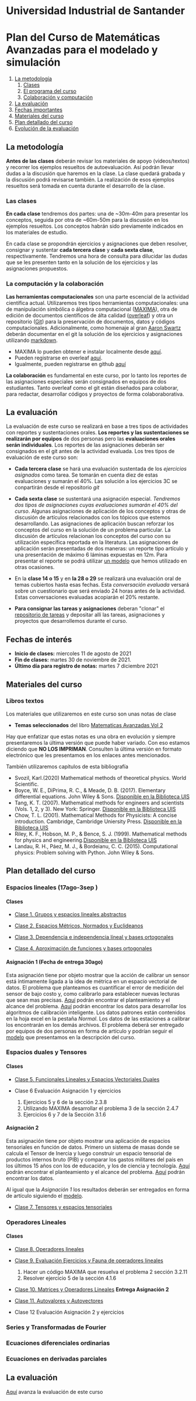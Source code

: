 # Universidad Industrial de Santander
# Plan del Curso de Matemáticas Avanzadas para el modelado y simulación

1. [La metodología](#metodologia)
   1. [Clases](#clases)
   2. [El programa del curso](#programa)
   3. [Colaboración y computación](#colaboracion)
2. [La evaluación](#evaluacion)
3. [Fechas importantes](#fechas)
4. [Materiales del curso](#MaterialesCurso)
5. [Plan detallado del curso](#PlanDetallado)
6. [Evolución de la evaluación](#Avanzaevaluacion)


<a name="metodologia"></a>
## La metodología
**Antes de las clases** deberán revisar los materiales de apoyo (videos/textos) y recorrer los ejemplos resueltos de autoevaluación. Así podrán llevar dudas a la discusión que haremos en la clase. La clase quedará grabada y la discusión podrá revisarse también. La realización de esos ejemplos resueltos será tomada en cuenta durante el desarrollo de la clase.

<a name="clases"></a>
### Las clases
**En cada clase** tendremos dos partes: una de ~30m-40m para presentar los conceptos, seguida por otra de ~60m-50m para la discusión en los ejemplos resueltos. Los conceptos habrán sido previamente indicados en los materiales de estudio.

En cada clase se propondrán ejercicios y asignaciones que deben resolver, consignar y sustentar **cada tercera clase** y **cada sexta clase**, respectivamente.  Tendremos una hora de consulta para dilucidar las dudas que se les presenten tanto en la solución de los ejercicios y las asignaciones propuestos.


<a name="colaboracion"></a>
### La computación y la colaboración
**Las herramientas computacionales** son una parte escencial de la actividad científica actual. Utilizaremos  tres tipos herramientas computacionales: una de manipulación simbólica o álgebra computacional ([MAXIMA](https://en.wikipedia.org/wiki/Maxima_(software))), otra de edición de documentos científicos de álta calidad ([overleaf](https://en.wikipedia.org/wiki/Overleaf)) y otra un repositorio ([Git](https://en.wikipedia.org/wiki/GitHub)) para la preservación de documentos, datos y códigos computacionales. Adicionalmente, como homenaje al gran [Aaron Swartz](https://en.wikipedia.org/wiki/Aaron_Swartz) deberán documentar en el git la solución de los ejercicios y asignaciones utilizando [markdown](https://en.wikipedia.org/wiki/Markdown).

+ MAXIMA lo pueden obtener e instalar localmente desde [aquí](http://maxima.sourceforge.net).
+ Pueden registrarse en overleaf [aquí](https://www.overleaf.com/).
+ Igualmente, pueden registrarse en github [aquí](https://github.com/)

**La colaboración** es fundamental en este curso, por lo tanto los reportes de las asignaciones especiales serán consignados en equipos de dos estudiantes. Tanto overleaf como el git están diseñados para colaborar, para redactar, desarrollar códigos y proyectos de forma colaboraborativa.


<a name="evaluacion"></a>
## La evaluación
La evaluación de este curso se realizará en base a tres tipos de actividades con reportes y sustentaciones orales. **Los reportes y las sustentaciones se realizarán por equipos** de dos personas pero las **evaluaciones orales serán individuales**. Los reportes de las asignaciones deberán ser consignados en el git antes de la actividad evaluada. Los tres tipos de evaluación de este curso son:

+ **Cada tercera clase** se hará una evaluación sustentada de los *ejercicios asignados* como tarea.  Se tomarán en cuenta diez de estas evaluaciones y sumarán el 40\%. Las solución a los ejercicios 3C se conpartirán desde el repositorio *git*

+ **Cada sexta clase** se sustentará una asignación especial. *Tendremos dos tipos de asignaciones cuyas evaluaciones sumarán el 40% del curso*. Algunas asignaciones de aplicación de los conceptos y otras de discusión de artículos relacionados con los tópicos que estemos desarrollando.  Las asignaciones de aplicación buscan reforzar los conceptos del curso en la solución de un problema particular. La discusión de artículos relacionan los conceptos del curso con su utilización específica reportada en la literatura.  Las asignaciones de aplicación serán presentadas de dos maneras: un reporte tipo artículo y una presentación de máximo 6 láminas expuestas en 12m. Para presentar el reporte se podrá utilizar [un modelo](https://www.overleaf.com/read/hfqvjnjwngnp) que hemos utilizado en otras ocasiones.

+ En la **clase 14 o 15** y en **la 28 o 29** se realizará una evaluación oral de temas cubiertos hasta esas fechas. Esta *conversación evaluada* versará sobre un cuestionario que será enviado 24 horas antes de la actividad. Estas conversaciones evaluadas acopiarán el 20% restante.
+ **Para consignar las tareas y asignaciones** deberan "clonar" el [repositorio de tareas](https://github.com/nunezluis/TareasCursos20B) y depositar allí las tareas, asignaciones y proyectos que desarrollemos durante el curso.

<a name="fechas"></a>
## Fechas de interés
+ **Inicio de clases:** miercoles 11 de agosto de 2021
+ **Fin de clases:** martes 30 de noviembre de 2021.
+ **Último día para registro de notas:** martes 7 diciembre 2021

<a name="MaterialesCurso"></a>
## Materiales del curso

### Libros textos
Los materiales que utilizaremos en este curso son unas notas de clase
+ **Temas seleccionados** del libro [Matematicas Avanzadas Vol 2](https://github.com/nunezluis/MisCursos/blob/main/MisMateriales/LibrosCapitulos/VolumenDOS.pdf)

Hay que enfatizar que estas notas es una obra en evolución y siempre presentaremos la última versión que puede haber variado. Con eso estamos diciendo que **NO LOS IMPRIMAN**. Consulten la última versión en formato electrónico que les presentamos en los enlaces antes mencionados.

También utilizaremos capítulos de esta bibliografía
+ Svozil, Karl.(2020) Mathematical methods of theoretical physics. World Scientific.
+ Boyce, W. E., DiPrima, R. C., & Meade, D. B. (2017). Elementary differential equations. John Wiley & Sons. [Disponible en la Biblioteca UIS](http://tangara.uis.edu.co)
+ Tang, K. T. (2007). Mathematical methods for engineers and scientists (Vols. 1, 2, y 3). New York: Springer. [Disponible en la Biblioteca UIS](http://tangara.uis.edu.co)
+ Chow, T. L. (2001). Mathematical Methods for Physicists: A concise introduction. Cambridge, Cambridge Uniersity Press. [Disponible en la Biblioteca UIS](http://tangara.uis.edu.co)
+ Riley, K. F., Hobson, M. P., & Bence, S. J. (1999). Mathematical methods for physics and engineering.[Disponible en la Biblioteca UIS](http://tangara.uis.edu.co)
+ Landau, R. H., Páez, M. J., & Bordeianu, C. C. (2015). Computational physics: Problem solving with Python. John Wiley & Sons.



<a name="PlanDetallado"></a>
## Plan detallado del curso
### Espacios lineales  (17ago-3sep )
#### Clases
+ [Clase 1. Grupos y espacios lineales abstractos ](https://github.com/nunezluis/MisCursos/blob/main/MisMateriales/Clases/V1_C2_1GrupoEspVectorial.md)

+ [Clase 2. Espacios Métricos, Normados y Euclideanos](https://github.com/nunezluis/MisCursos/blob/main/MisMateriales/Clases/V1_C2_2EspMetricNorm.md)

+ [Clase 3. Dependencia e independencia líneal y bases ortogonales](https://github.com/nunezluis/MisCursos/blob/main/MisMateriales/Clases/V1_C2_3IndepLineal.md)

+ [Clase 4. Aproximación de funciones y bases ortogonales](https://github.com/nunezluis/MisCursos/blob/main/MisMateriales/Clases/V1_C2_4AproxFun.md)

#### Asignación 1 (Fecha de entrega 30ago)
Esta asignación tiene por objeto mostrar que la acción de calibrar un sensor está íntimamente ligada a la idea de métrica en un espacio vectorial de datos. El problema que planteamos es cuantificar el error de medición del sensor de bajo costo y, como calibrarlo para establecer nuevas lecturas que sean mas precisas. [Aquí](https://github.com/nunezluis/MisCursos/blob/main/MisMateriales/Asignaciones/TallerDistancias/TallerDistancias.pdf) podrán encontrar el planteamiento y el alcance del problema. [Aquí](https://github.com/nunezluis/MisCursos/tree/main/MisMateriales/Asignaciones/TallerDistancias/DatosDistancias) podrán encontrar los datos para desarrollar los algoritmos de calibración inteligente. Los datos patrones están contenidos en la hoja excel en la pestaña *Normal*. Los datos de las estaciones a calibrar los encontrarán en los demás archivos.   El problema deberá ser entregado por equipos de dos personas en forma de artículo y podrían seguir el [modelo](https://www.overleaf.com/read/hfqvjnjwngnp) que presentamos en la descripción del curso.

### Espacios duales y Tensores
#### Clases
+ [Clase 5. Funcionales Lineales y Espacios Vectoriales Duales](https://github.com/nunezluis/MisCursos/blob/main/MisMateriales/Clases/V1_C3_1EspDuales.md)

+ Clase 6 Evaluación Asignación 1 y ejercicios
   1. Ejercicios 5 y 6 de la sección 2.3.8
   2. Utilizando MAXIMA desarrollar el problema 3 de la sección 2.4.7
   3. Ejercicios 6 y 7 de la Sección 3.1.6


#### Asignación 2
Esta asignación tiene por objeto mostrar una aplicación de espacios tensoriales en función de datos. Primero un sistema de masas donde se calcula el Tensor de Inercia y luego construir un espacio tensorial de productos internos bruto (PIB) y comparar los gastos militares del país en los últimos 15 años con los de educación, y los de ciencia y tecnología. [Aquí](https://github.com/nunezluis/MisCursos/blob/main/MisMateriales/Asignaciones/TallerTensores/TallerTensoresAutovalores.pdf) podrán encontrar el planteamiento y el alcance del problema. [Aquí](https://github.com/nunezluis/MisCursos/blob/main/MisMateriales/Asignaciones/TallerTensores/DatosTensores/datosmasas.csv) podrán encontrar los datos.

Al igual que la *Asignación 1* los resultados deberán ser entregados en forma de artículo siguiendo el [modelo](https://www.overleaf.com/read/hfqvjnjwngnp).


+ [Clase 7. Tensores y espacios tensoriales](https://github.com/nunezluis/MisCursos/blob/main/MisMateriales/Clases/V1_C3_2EspTensoriales.md)

### Operadores Lineales
#### Clases
+ [Clase 8. Operadores lineales](https://github.com/nunezluis/MisCursos/blob/main/MisMateriales/Clases/V1_C4_1OperLineales.md)

+ [Clase 9. Evaluación Ejercicios y Fauna de operadores lineales](https://github.com/nunezluis/MisCursos/blob/main/MisMateriales/Clases/V1_C4_2FaunaOperLineales.md)
    1. Hacer un código MAXIMA que resuelva el problema 2 sección 3.2.11
    2. Resolver ejercicio 5 de la sección 4.1.6 

+ [Clase 10. Matrices y Operadores Lineales](https://github.com/nunezluis/MisCursos/blob/main/MisMateriales/Clases/V1_C4_3MatOperLineales.md) **Entrega Asignación 2**

+ [Clase 11. Autovalores y Autovectores](https://github.com/nunezluis/MisCursos/blob/main/MisMateriales/Clases/V1_C4_4AutovalAutovec.md)

+ Clase 12 Evaluación Asignación 2 y ejercicios

### Series y Transformadas de Fourier

### Ecuaciones diferenciales ordinarias

### Ecuaciones en derivadas parciales

<a name="Avanzaevaluacion"></a>
## La evaluación
[Aquí](https://github.com/nunezluis/MisCursos/blob/main/MatAvan21B/EvaluaMatAva21B.md) avanza la evaluación de este curso
